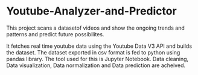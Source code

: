# Youtube-Analyzer-and-Predictor
This project scans a datasetof videos and show the ongoing trends and patterns and predict future possibilites.


It fetches real time youtube data using the Youtube Data V3 API and builds the dataset. The dataset exported in csv format is fed to python using pandas library. The tool used for this is Jupyter Notebook. Data cleaning, Data visualization, Data normalization and Data prediction are acheived.
